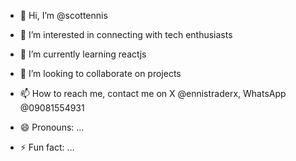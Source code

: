 - 👋 Hi, I’m @scottennis
- 👀 I’m interested in connecting with tech enthusiasts
- 🌱 I’m currently learning reactjs 
- 💞️ I’m looking to collaborate on projects
  
- 📫 How to reach me, contact me on X @ennistraderx, WhatsApp @09081554931
- 😄 Pronouns: ...
- ⚡ Fun fact: ...

<!---
scottennis/scottennis is a ✨ special ✨ repository because its `README.md` (this file) appears on your GitHub profile.
You can click the Preview link to take a look at your changes.
--->
